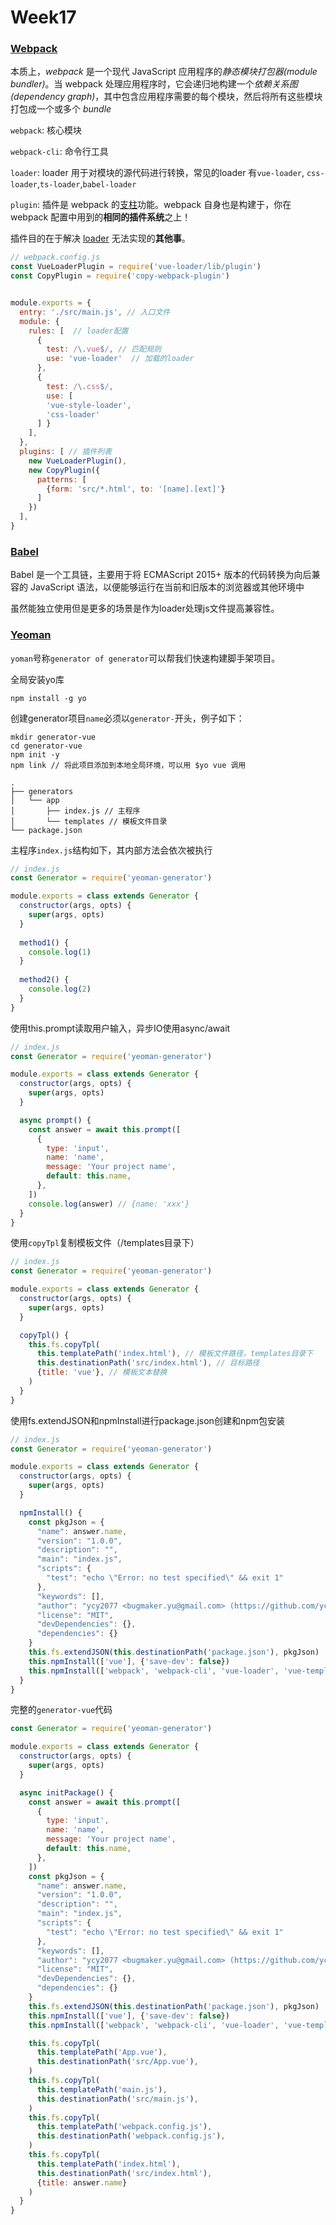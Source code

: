 # Week17

### [Webpack](https://webpack.js.org/)

本质上，*webpack* 是一个现代 JavaScript 应用程序的*静态模块打包器(module bundler)*。当 webpack 处理应用程序时，它会递归地构建一个*依赖关系图(dependency graph)*，其中包含应用程序需要的每个模块，然后将所有这些模块打包成一个或多个 *bundle*

`webpack`: 核心模块

`webpack-cli`: 命令行工具

`loader`: loader 用于对模块的源代码进行转换，常见的loader 有`vue-loader`, `css-loader`,`ts-loader`,`babel-loader`

`plugin`: 插件是 webpack 的[支柱](https://github.com/webpack/tapable)功能。webpack 自身也是构建于，你在 webpack 配置中用到的**相同的插件系统**之上！

插件目的在于解决 [loader](https://www.webpackjs.com/concepts/loaders) 无法实现的**其他事**。

```js
// webpack.config.js
const VueLoaderPlugin = require('vue-loader/lib/plugin')
const CopyPlugin = require('copy-webpack-plugin')


module.exports = {
  entry: './src/main.js', // 入口文件
  module: {
    rules: [  // loader配置
      { 
        test: /\.vue$/, // 匹配规则
       	use: 'vue-loader'  // 加载的loader
      },
      { 
        test: /\.css$/, 
        use: [
        'vue-style-loader',
        'css-loader'
      ] }
    ],
  },
  plugins: [ // 插件列表
    new VueLoaderPlugin(),
    new CopyPlugin({
      patterns: [
        {form: 'src/*.html', to: '[name].[ext]'}
      ]
    })
  ],
}
```



### [Babel](https://babeljs.io/)

Babel 是一个工具链，主要用于将 ECMAScript 2015+ 版本的代码转换为向后兼容的 JavaScript 语法，以便能够运行在当前和旧版本的浏览器或其他环境中

虽然能独立使用但是更多的场景是作为loader处理js文件提高兼容性。



### [Yeoman](https://yeoman.io/)

`yoman`号称`generator of generator`可以帮我们快速构建脚手架项目。

全局安装yo库

```shell
npm install -g yo
```



创建generator项目`name`必须以`generator-`开头，例子如下：

```shell
mkdir generator-vue
cd generator-vue
npm init -y
npm link // 将此项目添加到本地全局环境，可以用 $yo vue 调用
```



```
.
├── generators
│   └── app
│       ├── index.js // 主程序
│       └── templates // 模板文件目录
└── package.json
```



主程序`index.js`结构如下，其内部方法会依次被执行

```js
// index.js
const Generator = require('yeoman-generator')

module.exports = class extends Generator {
  constructor(args, opts) {
    super(args, opts)
  }
	
  method1() {
    console.log(1)
  }
  
  method2() {
    console.log(2)
  }
}
```



使用this.prompt读取用户输入，异步IO使用async/await

```js
// index.js
const Generator = require('yeoman-generator')

module.exports = class extends Generator {
  constructor(args, opts) {
    super(args, opts)
  }

  async prompt() {
    const answer = await this.prompt([
      {
        type: 'input',
        name: 'name',
        message: 'Your project name',
        default: this.name,
      },
    ])
    console.log(answer) // {name: 'xxx'}
  }
}
```



使用`copyTpl`复制模板文件（/templates目录下）

```js
// index.js
const Generator = require('yeoman-generator')

module.exports = class extends Generator {
  constructor(args, opts) {
    super(args, opts)
  }

  copyTpl() {
  	this.fs.copyTpl(
      this.templatePath('index.html'), // 模板文件路径，templates目录下
      this.destinationPath('src/index.html'), // 目标路径
      {title: 'vue'}, // 模板文本替换
    )  
  }
}
```



使用fs.extendJSON和npmInstall进行package.json创建和npm包安装

```js
// index.js
const Generator = require('yeoman-generator')

module.exports = class extends Generator {
  constructor(args, opts) {
    super(args, opts)
  }

  npmInstall() {
    const pkgJson = {
      "name": answer.name,
      "version": "1.0.0",
      "description": "",
      "main": "index.js",
      "scripts": {
        "test": "echo \"Error: no test specified\" && exit 1"
      },
      "keywords": [],
      "author": "ycy2077 <bugmaker.yu@gmail.com> (https://github.com/ycy2077)",
      "license": "MIT",
      "devDependencies": {},
      "dependencies": {}
    }
    this.fs.extendJSON(this.destinationPath('package.json'), pkgJson)
  	this.npmInstall(['vue'], {'save-dev': false})
    this.npmInstall(['webpack', 'webpack-cli', 'vue-loader', 'vue-template-compiler', 'vue-style-loader', 'css-loader', 'copy-webpack-plugin'], {'save-dev': true}) 
  }
}
```



完整的`generator-vue`代码

```js
const Generator = require('yeoman-generator')

module.exports = class extends Generator {
  constructor(args, opts) {
    super(args, opts)
  }

  async initPackage() {
    const answer = await this.prompt([
      {
        type: 'input',
        name: 'name',
        message: 'Your project name',
        default: this.name,
      },
    ])
    const pkgJson = {
      "name": answer.name,
      "version": "1.0.0",
      "description": "",
      "main": "index.js",
      "scripts": {
        "test": "echo \"Error: no test specified\" && exit 1"
      },
      "keywords": [],
      "author": "ycy2077 <bugmaker.yu@gmail.com> (https://github.com/ycy2077)",
      "license": "MIT",
      "devDependencies": {},
      "dependencies": {}
    }
    this.fs.extendJSON(this.destinationPath('package.json'), pkgJson)
    this.npmInstall(['vue'], {'save-dev': false})
    this.npmInstall(['webpack', 'webpack-cli', 'vue-loader', 'vue-template-compiler', 'vue-style-loader', 'css-loader', 'copy-webpack-plugin'], {'save-dev': true})

    this.fs.copyTpl(
      this.templatePath('App.vue'),
      this.destinationPath('src/App.vue'),
    )
    this.fs.copyTpl(
      this.templatePath('main.js'),
      this.destinationPath('src/main.js'),
    )
    this.fs.copyTpl(
      this.templatePath('webpack.config.js'),
      this.destinationPath('webpack.config.js'),
    )
    this.fs.copyTpl(
      this.templatePath('index.html'),
      this.destinationPath('src/index.html'),
      {title: answer.name}
    )
  }
}
```

